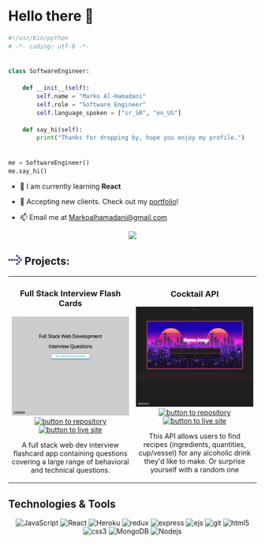 # Hello there 👋

```python
#!/usr/bin/python
# -*- coding: utf-8 -*-


class SoftwareEngineer:

    def __init__(self):
        self.name = "Marko Al-Hamadani"
        self.role = "Software Engineer"
        self.language_spoken = ["sr_SR", "en_US"]

    def say_hi(self):
        print("Thanks for dropping by, hope you enjoy my profile.")


me = SoftwareEngineer()
me.say_hi()
```
- 🌱 I am currently learning **React**

- 💼 Accepting new clients. Check out my [portfolio]()!

- 📫 Email me at [Markoalhamadani@gmail.com](mailto:markoalhamadani@gmail.com)

<div align="center">
  <img src="https://github-readme-streak-stats.herokuapp.com/?user=markoSOE&hide_border=true&theme=tokyonight_duo">
</div>


<h2 align="left"><img src="https://github.com/bytesbybianca/readme-assets/blob/main/profile-images/arrow.svg?raw=true" alt="arrow icon" height="20px"> Projects:</h2>
<div align="center">
  <table>
      <tr>
        <td width="50%">
          <h3 align="center">Full Stack Interview Flash Cards</h3>
          <p align="center">
            <a href="https://github.com/MarkoSOE/codingcuecards" target="_blank" rel="noreferrer"> <img src="https://github.com/MarkoSOE/MarkoSOE/blob/main/Flashcards.gif?raw=true" alt="project example"/> </a>
            <span> <a href="hhttps://github.com/MarkoSOE/codingcuecards" target="_blank" rel="noreferrer""><img src="https://img.shields.io/badge/-repo-CAC9CB?style=flat-square&logo=github&logoColor=79668c" alt="button to repository" height ="25px"></a> <a href="https://interviewprepapp.herokuapp.com/" target="_blank" rel="noreferrer"><img src="https://img.shields.io/badge/-live%20site-35393F?style=flat-square" alt="button to live site" height="25px"></a> </span>
            <p align="center">
              A full stack web dev interview flashcard app containing questions covering a large range of behavioral and technical questions.
            </p>
          </p>
        </td>
        <td width="50%">
          <h3 align="center">Cocktail API</h3>
          <p align="center">
            <a href="https://github.com/MarkoSOE/cocktailAPI" target="_blank" rel="noreferrer"> <img src="https://github.com/MarkoSOE/MarkoSOE/blob/main/CocktailAPI.gif?raw=true" alt="project example"/> </a>
            <span> <a href="https://github.com/MarkoSOE/cocktailAPI" target="_blank" rel="noreferrer""><img src="https://img.shields.io/badge/-repo-CAC9CB?style=flat-square&logo=github&logoColor=79668c" alt="button to repository" height ="25px"></a> <a href="https://cocktailnodeapi.herokuapp.com/" target="_blank" rel="noreferrer"><img src="https://img.shields.io/badge/-live%20site-35393F?style=flat-square" alt="button to live site" height="25px"></a> </span>
            <p align="center">
              This API allows users to find recipes (ingredients, quantities, cup/vessel) for any alcoholic drink they'd like to make. Or surprise yourself with a random one
            </p>
          </p>
        </td>
      </tr>
  </table>
</div>

## Technologies & Tools


<p align="center">
  <img alt="JavaScript" src="https://img.shields.io/badge/-JavaScript-45b8d8?style=flat-square&logo=javascript&logoColor=white" />
  <img alt="React" src="https://img.shields.io/badge/-React-45b8d8?style=flat-square&logo=react&logoColor=white" />
  <img alt="Heroku" src="https://img.shields.io/badge/-Heroku-430098?style=flat-square&logo=heroku&logoColor=white" />
  <img alt="redux" src="https://img.shields.io/badge/-Redux-764ABC?style=flat-square&logo=redux&logoColor=white" />
  <img alt="express" src="https://img.shields.io/badge/-Express-764ABC?style=flat-square&logo=express&logoColor=white" />
  <img alt="ejs" src="https://img.shields.io/badge/-Redux-764ABC?style=flat-square&logo=redux&logoColor=white" />
  <img alt="git" src="https://img.shields.io/badge/-Git-F05032?style=flat-square&logo=git&logoColor=white" />
  <img alt="html5" src="https://img.shields.io/badge/-HTML5-E34F26?style=flat-square&logo=html5&logoColor=white" />
  <img alt="css3" src="https://img.shields.io/badge/-CSS3-E34F26?style=flat-square&logo=css3&logoColor=white" />
  <img alt="MongoDB" src="https://img.shields.io/badge/-MongoDB-13aa52?style=flat-square&logo=mongodb&logoColor=white" />
  <img alt="Nodejs" src="https://img.shields.io/badge/-Nodejs-43853d?style=flat-square&logo=Node.js&logoColor=white" />
</p>
